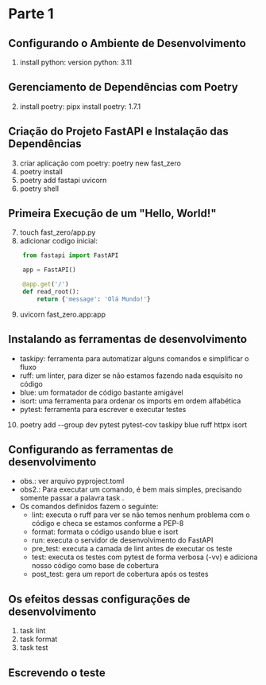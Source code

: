 # Parte 1

## Configurando o Ambiente de Desenvolvimento
1. install python:  version python: 3.11

## Gerenciamento de Dependências com Poetry
2. install poetry: pipx install poetry: 1.7.1

## Criação do Projeto FastAPI e Instalação das Dependências
3. criar aplicação com poetry: poetry new fast_zero
4. poetry install  
5. poetry add fastapi uvicorn
6. poetry shell

## Primeira Execução de um "Hello, World!"
7. touch fast_zero/app.py
8. adicionar codigo inicial:
```python
    from fastapi import FastAPI

    app = FastAPI()

    @app.get('/')
    def read_root():
        return {'message': 'Olá Mundo!'}
```
9. uvicorn fast_zero.app:app

## Instalando as ferramentas de desenvolvimento
* taskipy: ferramenta para automatizar alguns comandos e simplificar o fluxo
* ruff: um linter, para dizer se não estamos fazendo nada esquisito no código
* blue: um formatador de código bastante amigável
* isort: uma ferramenta para ordenar os imports em ordem alfabética
* pytest: ferramenta para escrever e executar testes

10. poetry add --group dev pytest pytest-cov taskipy blue ruff httpx isort

## Configurando as ferramentas de desenvolvimento
* obs.: ver arquivo pyproject.toml
* obs2.: Para executar um comando, é bem mais simples, precisando somente passar a palavra task <comando>.
* Os comandos definidos fazem o seguinte:
    * lint: executa o ruff para ver se não temos nenhum problema com o código e checa se estamos conforme a PEP-8
    * format: formata o código usando blue e isort
    * run: executa o servidor de desenvolvimento do FastAPI
    * pre_test: executa a camada de lint antes de executar os teste
    * test: executa os testes com pytest de forma verbosa (-vv) e adiciona nosso código como base de cobertura
    * post_test: gera um report de cobertura após os testes

## Os efeitos dessas configurações de desenvolvimento
1. task lint
2. task format
3. task test

## Escrevendo o teste